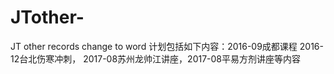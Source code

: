 # JTother-
JT other records change to word
计划包括如下内容：2016-09成都课程 2016-12台北伤寒冲刺， 2017-08苏州龙帅江讲座，2017-08平易方剂讲座等内容
